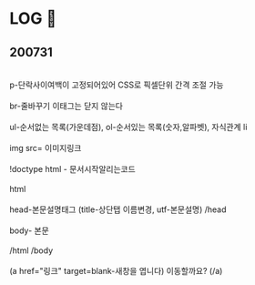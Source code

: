 # LOG 📒
## 200731 
<br>p-단락사이여백이 고정되어있어 CSS로 픽셀단위 간격 조절 가능<br>
<br>br-줄바꾸기 이태그는 닫지 않는다  <br>
<br>ul-순서없는 목록(가운데점), ol-순서있는 목록(숫자,알파벳), 자식관계 li <br>
<br> img src= 이미지링크 </br>
<br> !doctype html - 문서시작알리는코드 </br>
<br> html </br>
<br> head-본문설명태그 (title-상단탭 이름변경, utf-본문설명) /head </br> 
<br> body- 본문 </br>
<br> /html /body </br>
<br> (a href="링크" target=blank-새창을 엽니다) 이동할까요? (/a) </br>
